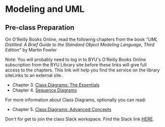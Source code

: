 # Modeling and UML

## Pre-class Preparation

On O'Reilly Books Online, read the following chapters from the book *“UML Distilled: A Brief Guide to the Standard Object Modeling Language, Third Edition”* by Martin Fowler

Note: You will probably need to log in to BYU's O'Reilly Books Online subscription from the BYU Library site before these links will give full access to the chapters. This link will help you find the service on the library siteLinks to an external site..

- Chapter 3. [Class Diagrams: The Essentials](https://learning.oreilly.com/library/view/uml-distilled-a/0321193687/ch03.html)
- Chapter 4. [Sequence Diagrams](https://learning.oreilly.com/library/view/uml-distilled-a/0321193687/ch04.html)

For more information about Class Diagrams, optionally you can read:

- Chapter 5. [Class Diagrams: Advanced Concepts](https://learning.oreilly.com/library/view/uml-distilled-a/0321193687/ch05.html)
 

Don't for get to join the class Slack workspace. Find the Slack link [HERE](../../README.md).